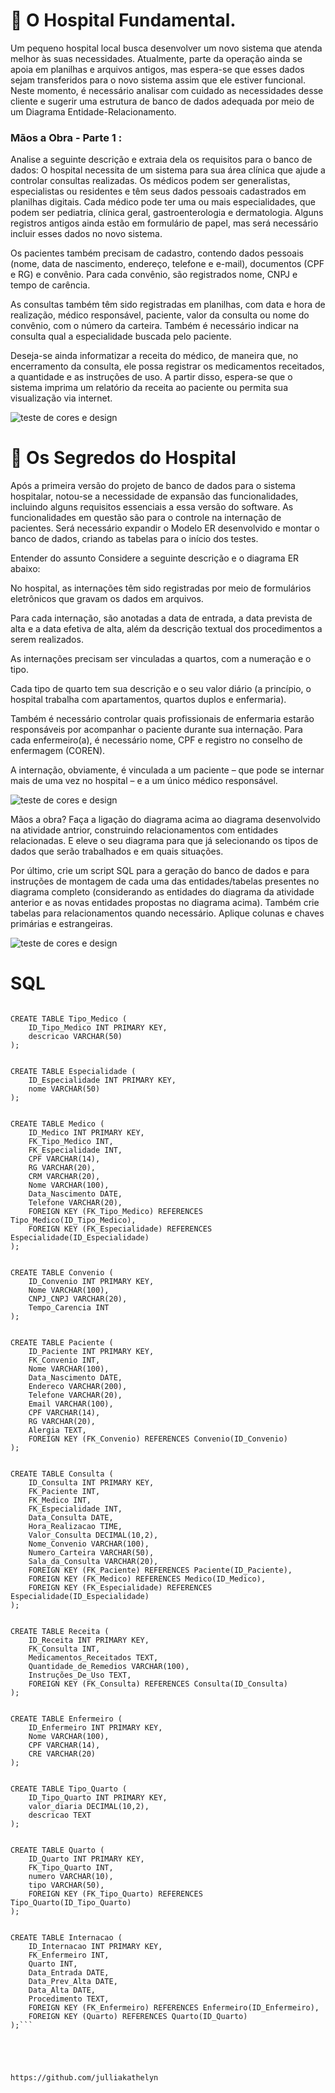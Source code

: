 # 🏥 O Hospital Fundamental. 

Um pequeno hospital local busca desenvolver um novo sistema que atenda melhor às suas necessidades. Atualmente, parte da operação ainda se apoia em planilhas e arquivos antigos, mas espera-se que esses dados sejam transferidos para o novo sistema assim que ele estiver funcional. Neste momento, é necessário analisar com cuidado as necessidades desse cliente e sugerir uma estrutura de banco de dados adequada por meio de um Diagrama Entidade-Relacionamento.

### Mãos a Obra - Parte 1 :

Analise a seguinte descrição e extraia dela os requisitos para o banco de dados:
O hospital necessita de um sistema para sua área clínica que ajude a controlar consultas realizadas. Os médicos podem ser generalistas, especialistas ou residentes e têm seus dados pessoais cadastrados em planilhas digitais. Cada médico pode ter uma ou mais especialidades, que podem ser pediatria, clínica geral, gastroenterologia e dermatologia. Alguns registros antigos ainda estão em formulário de papel, mas será necessário incluir esses dados no novo sistema.

Os pacientes também precisam de cadastro, contendo dados pessoais (nome, data de nascimento, endereço, telefone e e-mail), documentos (CPF e RG) e convênio. Para cada convênio, são registrados nome, CNPJ e tempo de carência.

As consultas também têm sido registradas em planilhas, com data e hora de realização, médico responsável, paciente, valor da consulta ou nome do convênio, com o número da carteira. Também é necessário indicar na consulta qual a especialidade buscada pelo paciente.

Deseja-se ainda informatizar a receita do médico, de maneira que, no encerramento da consulta, ele possa registrar os medicamentos receitados, a quantidade e as instruções de uso. A partir disso, espera-se que o sistema imprima um relatório da receita ao paciente ou permita sua visualização via internet.

![teste de cores e design](DiagramaER-HospitalFundamental.drawio.png)

# 🏥 Os Segredos do Hospital

Após a primeira versão do projeto de banco de dados para o sistema hospitalar, notou-se a necessidade de expansão das funcionalidades, incluindo alguns requisitos essenciais a essa versão do software. As funcionalidades em questão são para o controle na internação de pacientes. Será necessário expandir o Modelo ER desenvolvido e montar o banco de dados, criando as tabelas para o início dos testes.

Entender do assunto
Considere a seguinte descrição e o diagrama ER abaixo:

No hospital, as internações têm sido registradas por meio de formulários eletrônicos que gravam os dados em arquivos. 

Para cada internação, são anotadas a data de entrada, a data prevista de alta e a data efetiva de alta, além da descrição textual dos procedimentos a serem realizados. 

As internações precisam ser vinculadas a quartos, com a numeração e o tipo. 

Cada tipo de quarto tem sua descrição e o seu valor diário (a princípio, o hospital trabalha com apartamentos, quartos duplos e enfermaria).

Também é necessário controlar quais profissionais de enfermaria estarão responsáveis por acompanhar o paciente durante sua internação. Para cada enfermeiro(a), é necessário nome, CPF e registro no conselho de enfermagem (COREN).

A internação, obviamente, é vinculada a um paciente – que pode se internar mais de uma vez no hospital – e a um único médico responsável.

![teste de cores e design](img-rreadme-hospotal/internacao.png)

Mãos a obra?
Faça a ligação do diagrama acima ao diagrama desenvolvido na atividade antrior, construindo relacionamentos com entidades relacionadas. E eleve o seu diagrama para que já selecionando os tipos de dados que serão trabalhados e em quais situações. 

Por último, crie um script SQL para a geração do banco de dados e para instruções de montagem de cada uma das entidades/tabelas presentes no diagrama completo (considerando as entidades do diagrama da atividade anterior e as novas entidades propostas no diagrama acima). Também crie tabelas para relacionamentos quando necessário. Aplique colunas e chaves primárias e estrangeiras.

![teste de cores e design](DiagramaER-Os-Segredos-do-Hospital.drawio.png)

# SQL
```CREATE DATABASE hospital;

CREATE TABLE Tipo_Medico (
    ID_Tipo_Medico INT PRIMARY KEY,
    descricao VARCHAR(50)
);


CREATE TABLE Especialidade (
    ID_Especialidade INT PRIMARY KEY,
    nome VARCHAR(50)
);


CREATE TABLE Medico (
    ID_Medico INT PRIMARY KEY,
    FK_Tipo_Medico INT,
    FK_Especialidade INT,
    CPF VARCHAR(14),
    RG VARCHAR(20),
    CRM VARCHAR(20),
    Nome VARCHAR(100),
    Data_Nascimento DATE,
    Telefone VARCHAR(20),
    FOREIGN KEY (FK_Tipo_Medico) REFERENCES Tipo_Medico(ID_Tipo_Medico),
    FOREIGN KEY (FK_Especialidade) REFERENCES Especialidade(ID_Especialidade)
);


CREATE TABLE Convenio (
    ID_Convenio INT PRIMARY KEY,
    Nome VARCHAR(100),
    CNPJ_CNPJ VARCHAR(20),
    Tempo_Carencia INT
);


CREATE TABLE Paciente (
    ID_Paciente INT PRIMARY KEY,
    FK_Convenio INT,
    Nome VARCHAR(100),
    Data_Nascimento DATE,
    Endereco VARCHAR(200),
    Telefone VARCHAR(20),
    Email VARCHAR(100),
    CPF VARCHAR(14),
    RG VARCHAR(20),
    Alergia TEXT,
    FOREIGN KEY (FK_Convenio) REFERENCES Convenio(ID_Convenio)
);


CREATE TABLE Consulta (
    ID_Consulta INT PRIMARY KEY,
    FK_Paciente INT,
    FK_Medico INT,
    FK_Especialidade INT,
    Data_Consulta DATE,
    Hora_Realizacao TIME,
    Valor_Consulta DECIMAL(10,2),
    Nome_Convenio VARCHAR(100),
    Numero_Carteira VARCHAR(50),
    Sala_da_Consulta VARCHAR(20),
    FOREIGN KEY (FK_Paciente) REFERENCES Paciente(ID_Paciente),
    FOREIGN KEY (FK_Medico) REFERENCES Medico(ID_Medico),
    FOREIGN KEY (FK_Especialidade) REFERENCES Especialidade(ID_Especialidade)
);


CREATE TABLE Receita (
    ID_Receita INT PRIMARY KEY,
    FK_Consulta INT,
    Medicamentos_Receitados TEXT,
    Quantidade_de_Remedios VARCHAR(100),
    Instruções_De_Uso TEXT,
    FOREIGN KEY (FK_Consulta) REFERENCES Consulta(ID_Consulta)
);


CREATE TABLE Enfermeiro (
    ID_Enfermeiro INT PRIMARY KEY,
    Nome VARCHAR(100),
    CPF VARCHAR(14),
    CRE VARCHAR(20)
);


CREATE TABLE Tipo_Quarto (
    ID_Tipo_Quarto INT PRIMARY KEY,
    valor_diaria DECIMAL(10,2),
    descricao TEXT
);


CREATE TABLE Quarto (
    ID_Quarto INT PRIMARY KEY,
    FK_Tipo_Quarto INT,
    numero VARCHAR(10),
    tipo VARCHAR(50),
    FOREIGN KEY (FK_Tipo_Quarto) REFERENCES Tipo_Quarto(ID_Tipo_Quarto)
);


CREATE TABLE Internacao (
    ID_Internacao INT PRIMARY KEY,
    FK_Enfermeiro INT,
    Quarto INT,
    Data_Entrada DATE,
    Data_Prev_Alta DATE,
    Data_Alta DATE,
    Procedimento TEXT,
    FOREIGN KEY (FK_Enfermeiro) REFERENCES Enfermeiro(ID_Enfermeiro),
    FOREIGN KEY (Quarto) REFERENCES Quarto(ID_Quarto)
);```





https://github.com/julliakathelyn
